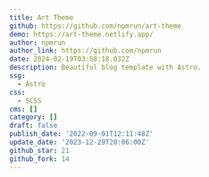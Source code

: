 ```yaml
---
title: Art Theme
github: https://github.com/npmrun/art-theme
demo: https://art-theme.netlify.app/
author: npmrun
author_link: https://github.com/npmrun
date: 2024-02-19T03:58:18.032Z
description: Beautiful blog template with Astro.
ssg:
  - Astro
css:
  - SCSS
cms: []
category: []
draft: false
publish_date: '2022-09-01T12:11:48Z'
update_date: '2023-12-29T20:06:00Z'
github_star: 21
github_fork: 14
---
```

